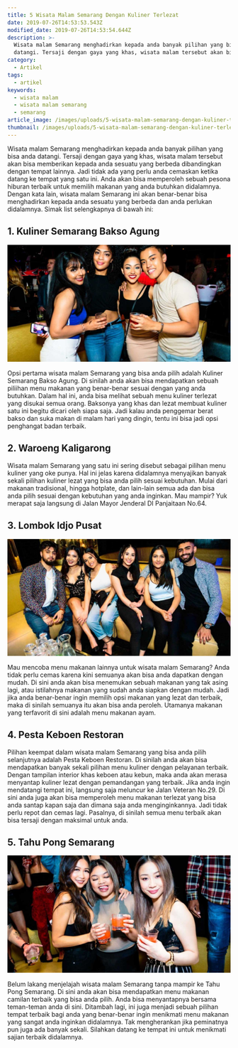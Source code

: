 ```yaml
---
title: 5 Wisata Malam Semarang Dengan Kuliner Terlezat
date: 2019-07-26T14:53:53.543Z
modified_date: 2019-07-26T14:53:54.644Z
description: >-
  Wisata malam Semarang menghadirkan kepada anda banyak pilihan yang bisa anda
  datangi. Tersaji dengan gaya yang khas, wisata malam tersebut akan bisa.
category:
  - Artikel
tags:
  - artikel
keywords:
  - wisata malam
  - wisata malam semarang
  - semarang
article_image: /images/uploads/5-wisata-malam-semarang-dengan-kuliner-terlezat-3.jpg
thumbnail: /images/uploads/5-wisata-malam-semarang-dengan-kuliner-terlezat-3-006.jpg
---
```

Wisata malam Semarang menghadirkan kepada anda banyak pilihan yang bisa anda datangi. Tersaji dengan gaya yang khas, wisata malam tersebut akan bisa memberikan kepada anda sesuatu yang berbeda dibandingkan dengan tempat lainnya. Jadi tidak ada yang perlu anda cemaskan ketika datang ke tempat yang satu ini. Anda akan bisa memperoleh sebuah pesona hiburan terbaik untuk memilih makanan yang anda butuhkan didalamnya. Dengan kata lain, wisata malam Semarang ini akan benar-benar bisa menghadirkan kepada anda sesuatu yang berbeda dan anda perlukan didalamnya. Simak list selengkapnya di bawah ini:



## 1. Kuliner Semarang Bakso Agung

![5 Wisata Malam Semarang Dengan Kuliner Terlezat](/images/uploads/5-wisata-malam-semarang-dengan-kuliner-terlezat-3.jpg)

Opsi pertama wisata malam Semarang yang bisa anda pilih adalah Kuliner Semarang Bakso Agung. Di sinilah anda akan bisa mendapatkan sebuah piliihan menu makanan yang benar-benar sesuai dengan yang anda butuhkan. Dalam hal ini, anda bisa melihat sebuah menu kuliner terlezat yang disukai semua orang. Baksonya yang khas dan lezat membuat kuliner satu ini begitu dicari oleh siapa saja. Jadi kalau anda penggemar berat bakso dan suka makan di malam hari yang dingin, tentu ini bisa jadi opsi penghangat badan terbaik.



## 2. Waroeng Kaligarong

Wisata malam Semarang yang satu ini sering disebut sebagai pilihan menu kuliner yang oke punya. Hal ini jelas karena didalamnya menyajikan banyak sekali pilihan kuliner lezat yang bisa anda pilih sesuai kebutuhan. Mulai dari makanan tradisional, hingga hotplate, dan lain-lain semua ada dan bisa anda pilih sesuai dengan kebutuhan yang anda inginkan. Mau mampir? Yuk merapat saja langsung di Jalan Mayor Jenderal DI Panjaitaan No.64.



## 3. Lombok Idjo Pusat

![5 Wisata Malam Semarang Dengan Kuliner Terlezat](/images/uploads/5-wisata-malam-semarang-dengan-kuliner-terlezat-2.jpg)

Mau mencoba menu makanan lainnya untuk wisata malam Semarang? Anda tidak perlu cemas karena kini semuanya akan bisa anda dapatkan dengan mudah. Di sini anda akan bisa menemukan sebuah makanan yang tak asing lagi, atau istilahnya makanan yang sudah anda siapkan dengan mudah. Jadi jika anda benar-benar ingin memilih opsi makanan yang lezat dan terbaik, maka di sinilah semuanya itu akan bisa anda peroleh. Utamanya makanan yang terfavorit di sini adalah menu makanan ayam.



## 4. Pesta Keboen Restoran

Pilihan keempat dalam wisata malam Semarang yang bisa anda pilih selanjutnya adalah Pesta Keboen Restoran. Di sinilah anda akan bisa mendapatkan banyak sekali pilihan menu kuliner dengan pelayanan terbaik. Dengan tampilan interior khas keboen atau kebun, maka anda akan merasa menyantap kuliner lezat dengan pemandangan yang terbaik. Jika anda ingin mendatangi tempat ini, langsung saja meluncur ke Jalan Veteran No.29. Di sini anda juga akan bisa memperoleh menu makanan terlezat yang bisa anda santap kapan saja dan dimana saja anda menginginkannya. Jadi tidak perlu repot dan cemas lagi. Pasalnya, di sinilah semua menu terbaik akan bisa tersaji dengan maksimal untuk anda.



## 5. Tahu Pong Semarang

![5 Wisata Malam Semarang Dengan Kuliner Terlezat](/images/uploads/5-wisata-malam-semarang-dengan-kuliner-terlezat-1.jpg)

Belum lakang menjelajah wisata malam Semarang tanpa mampir ke Tahu Pong Semarang. Di sini anda akan bisa mendapatkan menu makanan camilan terbaik yang bisa anda pilih. Anda bisa menyantapnya bersama teman-teman anda di sini. Ditambah lagi, ini juga menjadi sebuah pilihan tempat terbaik bagi anda yang benar-benar ingin menikmati menu makanan yang sangat anda inginkan didalamnya. Tak mengherankan jika peminatnya pun juga ada banyak sekali. Silahkan datang ke tempat ini untuk menikmati sajian terbaik didalamnya.

